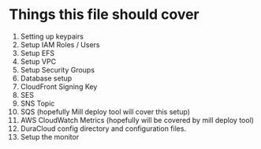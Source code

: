 # Things this file should cover

1. Setting up keypairs
1. Setup IAM Roles / Users
1. Setup EFS
1. Setup VPC
1. Setup Security Groups
1. Database setup
1. CloudFront Signing Key
1. SES
1. SNS Topic
1. SQS (hopefully Mill deploy tool will cover this setup)
1. AWS CloudWatch Metrics (hopefully will be covered by mill deploy tool)
1. DuraCloud config directory and configuration files.
1. Setup the monitor


